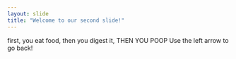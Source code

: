 ```yaml
---
layout: slide
title: "Welcome to our second slide!"
---
```

first, you eat food, then you digest it, THEN YOU POOP
Use the left arrow to go back!
